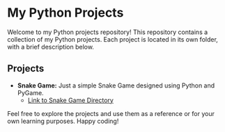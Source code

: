 # My Python Projects

Welcome to my Python projects repository! This repository contains a collection of my Python projects. Each project is located in its own folder, with a brief description below.

## Projects

- **Snake Game:** Just a simple Snake Game designed using Python and PyGame.
  - [Link to Snake Game Directory](https://github.com/AdhilAshraf12/PythonProjects/tree/main/SnakeGame)
  
Feel free to explore the projects and use them as a reference or for your own learning purposes. Happy coding!
